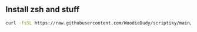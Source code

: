 ## Install zsh and stuff
```sh
curl -fsSL https://raw.githubusercontent.com/WoodieDudy/scriptiky/main/zsh/zsh-autoinstall.sh | bash && zsh
```
